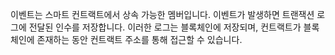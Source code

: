 이벤트는 스마트 컨트랙트에서 상속 가능한 멤버입니다. 이벤트가 발생하면 트랜잭션 로그에 전달된 인수를 저장합니다. 이러한 로그는 블록체인에 저장되며, 컨트랙트가 블록체인에 존재하는 동안 컨트랙트 주소를 통해 접근할 수 있습니다.